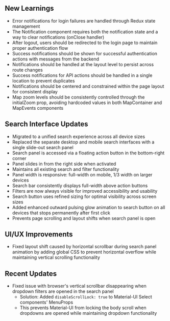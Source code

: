 ## New Learnings

- Error notifications for login failures are handled through Redux state management
- The Notification component requires both the notification state and a way to clear notifications (onClose handler)
- After logout, users should be redirected to the login page to maintain proper authentication flow
- Success notifications should be shown for successful authentication actions with messages from the backend
- Notifications should be handled at the layout level to persist across route changes
- Success notifications for API actions should be handled in a single location to prevent duplicates
- Notifications should be centered and constrained within the page layout for consistent display
- Map zoom levels should be consistently controlled through the initialZoom prop, avoiding hardcoded values in both MapContainer and MapEvents components

## Search Interface Updates
- Migrated to a unified search experience across all device sizes
- Replaced the separate desktop and mobile search interfaces with a single slide-out search panel
- Search panel is accessed via a floating action button in the bottom-right corner
- Panel slides in from the right side when activated
- Maintains all existing search and filter functionality
- Panel width is responsive: full-width on mobile, 1/3 width on larger devices
- Search bar consistently displays full-width above action buttons
- Filters are now always visible for improved accessibility and usability
- Search button uses refined sizing for optimal visibility across screen sizes
- Added enhanced outward pulsing glow animation to search button on all devices that stops permanently after first click
- Prevents page scrolling and layout shifts when search panel is open

## UI/UX Improvements
- Fixed layout shift caused by horizontal scrollbar during search panel animation by adding global CSS to prevent horizontal overflow while maintaining vertical scrolling functionality

## Recent Updates
- Fixed issue with browser's vertical scrollbar disappearing when dropdown filters are opened in the search panel
  - Solution: Added `disableScrollLock: true` to Material-UI Select components' MenuProps
  - This prevents Material-UI from locking the body scroll when dropdowns are opened while maintaining dropdown functionality
